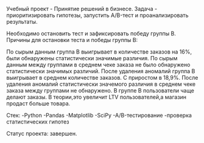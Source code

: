 Учебный проект - Принятие решений в бизнесе. 
Задача - приоритизировать гипотезы, запустить A/B-тест и проанализировать результаты.

Необходимо остановить тест и зафиксировать победу группы В.
Причины для остановки теста и победы группы B:

По сырым данным группа B выигрывает в количестве заказов на 16%, были обнаружены статистически значимые различия.
По сырым данным между группами в среднем чеке заказа не было обнаружено статистически значимых различий.
После удаления аномалий группа B выигрывает в среднем количестве заказов. С приростом в 18,9%.
После удаления аномалий статистически значемого различия в среднем чеке заказа между группами не обнаружено.
В группе B пользователи чаще делают заказы. В теории,это увеличит LTV пользователей,а магазин продаст больше товара.

Стек: 
-Python
-Pandas
-Matplotlib
-SciPy
-A/B-тестирование
-проверка статистических гипотез

Статус проекта:  завершен.
